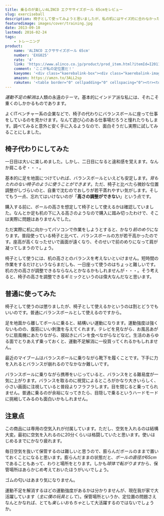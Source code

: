```yaml
---
title: 乗るのが楽しいALINCO エクササイズボール 65cmをレビュー
slug: exerciseball
description: 椅子として使ってみようと思いましたが、私の机にはサイズ的に合わなかったので、普通にバランスボールとして使っています。サイズが大きいので置き場所に困りますが、保管場所の問題さえクリアできれば、遊び感覚で使えて非常に面白いと思います。
featuredimage: images/cover/training.jpg
date: 2013-09-10
lastmod: 2016-02-24
tags: 
    - トレーニング
product:
    name: 'ALINCO エクササイズボール 65cm'
    number: 'EXG025'
    rate: '4'
    link: 'https://www.alinco.co.jp/product/prod_item.html?itemId=I20110523037'
    comment: 'ここが私の定位置だ！'
    kaeyome: '<div class="kaerebalink-box"><div class="kaerebalink-image"><a href="https://www.amazon.co.jp/exec/obidos/ASIN/B00188ZIR8/illusionspace-22/ref=nosim/" rel="nofollow" target="_blank"><img src="https://ecx.images-amazon.com/images/I/41SpzcwYd5L._SL160_.jpg" style="border: none;" /></a></div><div class="kaerebalink-info"><div class="kaerebalink-name"><a href="https://www.amazon.co.jp/exec/obidos/ASIN/B00188ZIR8/illusionspace-22/ref=nosim/" rel="nofollow" target="_blank">ALINCO(アルインコ) エクササイズボール 65cm EXG025</a><div class="kaerebalink-powered-date">posted with <a href="https://kaereba.com" rel="nofollow" target="_blank">カエレバ</a></div></div><div class="kaerebalink-detail"> ALINCO(アルインコ) 2012-04-05    </div><div class="kaerebalink-link1"><div class="shoplinkamazon"><a href="https://www.amazon.co.jp/gp/search?keywords=EXG025&__mk_ja_JP=%83J%83%5E%83J%83i&tag=illusionspace-22" rel="nofollow" target="_blank" title="アマゾン" >Amazonで購入</a></div><div class="shoplinkrakuten"><a href="https://hb.afl.rakuten.co.jp/hgc/0e95387f.f2aef20d.0e953880.25e412bd/?pc=http%3A%2F%2Fsearch.rakuten.co.jp%2Fsearch%2Fmall%2FEXG025%2F-%2Ff.1-p.1-s.1-sf.0-st.A-v.2%3Fx%3D0%26scid%3Daf_ich_link_urltxt%26m%3Dhttp%3A%2F%2Fm.rakuten.co.jp%2F" rel="nofollow" target="_blank" title="楽天市場" >楽天市場で購入</a></div></div></div><div class="booklink-footer" style="clear: left"></div></div>'
    amazon: https://amzn.to/3ALL2sp
    rakuten: '<table border="0" cellpadding="0" cellspacing="0"><tr><td valign="top"><div style="border:1px solid;margin:0px;padding:6px 0px;width:160px;text-align:center;float:left"><a href="https://hb.afl.rakuten.co.jp/hgc/11b690d5.96501047.11b690d6.e8055ae6/?pc=http%3a%2f%2fitem.rakuten.co.jp%2fkenkocom%2fe026759h%2f%3fscid%3daf_link_tbl&m=http%3a%2f%2fm.rakuten.co.jp%2fkenkocom%2fi%2f10620407%2f" target="_blank"><img src="https://hbb.afl.rakuten.co.jp/hgb/?pc=http%3a%2f%2fthumbnail.image.rakuten.co.jp%2f%400_mall%2fkenkocom%2fcabinet%2fe026%2fe026759h_l.jpg%3f_ex%3d128x128&m=http%3a%2f%2fthumbnail.image.rakuten.co.jp%2f%400_mall%2fkenkocom%2fcabinet%2fe026%2fe026759h_l.jpg%3f_ex%3d80x80" alt="アルインコ エクササイズボール 65cm EXG025/ALINCO(アルインコ)/バランスボール・エクササイズ..." border="0" style="margin:0px;padding:0px"></a><p style="font-size:12px;line-height:1.4em;text-align:left;margin:0px;padding:2px 6px"><a href="https://hb.afl.rakuten.co.jp/hgc/11b690d5.96501047.11b690d6.e8055ae6/?pc=http%3a%2f%2fitem.rakuten.co.jp%2fkenkocom%2fe026759h%2f%3fscid%3daf_link_tbl&m=http%3a%2f%2fm.rakuten.co.jp%2fkenkocom%2fi%2f10620407%2f" target="_blank">アルインコ エクササイズボール 65cm EXG025/ALINCO(アルインコ)/バランスボール・エクササイズ...</a> </div></td></tr></table>'
---
```


<em>運動不足の解消</em>は人類の永遠のテーマ。基本的にインドア派な私には、それこそ重くのしかかるものであります。

よくITベンチャー系の企業などで、椅子の代わりにバランスボールに座って仕事をしているのを見かけます。なんて遊び心のある仕事場だろうと憧れたりもします。調べてみると意外と安く手に入るようなので、面白そうだし実際に試してみることにしました。


## 椅子代わりにしてみた


一日目は大いに楽しめました。しかし、二日目になると違和感を覚えます。なんか肩こるぞ・・・。

基本的に足を地面につけていれば、バランスボールといえども安定します。<em>背もたれのない椅子のように使うことができます</em>。ただ、椅子と比べたら微妙な位置調整がしづらいのと、自重で沈むのでおしりが若干蒸れやすい気がします。そしてもう一点、忘れてはいけないのが「<strong>高さの調整ができない</strong>」という点です。

購入する前に、ボールの高さを想定して椅子として使えるかは確認していました。なんとか足も机の下に入る高さのようなので購入に踏み切ったわけで、そこは実際に問題はありませんでした。

ただ実際に机に向かってパソコンで作業をしようとすると、かなり<em>前のめり</em>になります。普段使っている椅子と比べて、バランスボールの方が若干高かったのです。座高が高くなったせいで画面が遠くなり、そのせいで前のめりになって肩が凝ってしまうのでしょう。

椅子として使うには、机の高さとのバランスを考えないといけません。短時間の作業をするだけというならまだしも、一日座って使うのはちょっと難しいです。机の方の高さが調整できるならなんとかなるかもしれませんが・・・。そう考えると、椅子の高さを調整できるギミックというのは偉大なんだなと思います。


## 普通に使ってみた


椅子として使うのは懲りましたが、椅子として使えるかというのは割とどうでもいいのです。普通にバランスボールとして使えるのですから。

足を地面から離してボールに乗ると、結構いい運動になります。運動強度は強くないものの、腹筋にいい刺激を与えてくれます。テレビを見ながら、お風呂あがりに扇風機にあたりながら、寝起きにパンを食べながらなどなど。生活のあらゆる面でとりあえず乗っておくと、運動不足解消に一役買ってくれるかもしれません。

最近のマイブームはバランスボールに乗りながら靴下を履くことです。下手に力を入れるとバランスが崩れるのでなかなか難しいです。

バランスボールに乗りながら携帯をいじっていると、バランスをとる難易度が一気に上がります。バランスを取るのに視覚によるところがかなり大きいらしく、小さい画面に注視していると普段よりフラフラします。目を閉じると乗ってられません。普通に乗るのが余裕になってきたら、目隠しで乗るというハードモードに挑戦してみるのも面白いかもしれません。


## 注意点


この商品には専用の空気入れが付属しています。ただし、空気を入れるのは結構大変。最初に空気を入れるのに20分くらいは格闘していたと思います。使いはじめるまでにかなり疲れます。

毎日空気を抜いて保管するのは難しいと思うので、膨らんだボールのままで置いておくことになると思います。膨らんだままの状態だと、<em>ボールの直径が65cm</em>であることもあって、わりと場所をとります。しかも<em>球体で転がります</em>から、保管場所はあらかじめ考えておいたほうがいいでしょう。

ゴムの匂いはあまり気になりません。

運動不足を解消するほどの運動強度があるかは分かりませんが、現在我が家で大活躍しています（<em>主に僕の玩具として</em>）。保管場所というか、定位置の問題さえなんとかなれば、とても<em>楽しいおもちゃ</em>として大活躍するのではないでしょうか。
